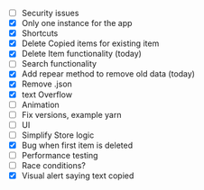 - [ ] Security issues
- [x] Only one instance for the app
- [x] Shortcuts
- [x] Delete Copied items for existing item
- [x] Delete Item functionality (today)
- [ ] Search functionality
- [x] Add repear method to remove old data (today)
- [x] Remove .json
- [x] text Overflow
- [ ] Animation
- [ ] Fix versions, example yarn
- [ ] UI
- [ ] Simplify Store logic
- [x] Bug when first item is deleted
- [ ] Performance testing
- [ ] Race conditions?
- [x] Visual alert saying text copied

